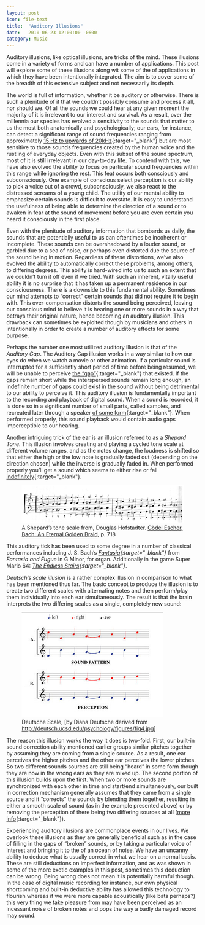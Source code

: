 ```yaml
---
layout: post
icon: file-text
title:  "Auditory Illusions"
date:   2010-06-23 12:00:00 -0600
category: Music
---
```


Auditory illusions, like optical illusions, are tricks of the mind. These illusions come in a variety of forms and can have a number of applications. This post will explore some of these illusions along wit some of the of applications in which they have been intentionally integrated. The aim is to cover some of the breadth of this extensive subject and not necessarily its depth.

The world is full of information, whether it be auditory or otherwise. There is such a plenitude of it that we couldn’t possibly consume and process it all, nor should we. Of all the sounds we could hear at any given moment the majority of it is irrelevant to our interest and survival. As a result, over the millennia our species has evolved a sensitivity to the sounds that matter to us the most both anatomically and psychologically; our ears, for instance, can detect a significant range of sound frequencies ranging from approximately [15 Hz to upwards of 20kHz](https://hypertextbook.com/facts/2003/ChrisDAmbrose.shtml){:target="_blank"} but are most sensitive to those sounds frequencies created by the human voice and the rustling of everyday objects. Even with this subset of the sound spectrum, most of it is still irrelevant in our day-to-day life. To contend with this, we have also evolved the ability to focus on particular sound frequencies within this range while ignoring the rest. This feat occurs both consciously and subconsciously. One example of conscious select perception is our ability to pick a voice out of a crowd, subconsciously, we also react to the distressed screams of a young child. The utility of our mental ability to emphasize certain sounds is difficult to overstate. It is easy to understand the usefulness of being able to determine the direction of a sound or to awaken in fear at the sound of movement before you are even certain you heard it consciously in the first place.

Even with the plenitude of auditory information that bombards us daily, the sounds that are potentially useful to us can oftentimes be incoherent or incomplete. These sounds can be overshadowed by a louder sound, or garbled due to a sea of noise, or perhaps even distorted due the source of the sound being in motion. Regardless of these distortions, we’ve also evolved the ability to automatically correct these problems, among others, to differing degrees. This ability is hard-wired into us to such an extent that we couldn’t tum it off even if we tried. With such an inherent, vitally useful ability it is no surprise that it has taken up a permanent residence in our consciousness. There is a downside to this fundamental ability. Sometimes our mind attempts to “correct” certain sounds that did not require it to begin with. This over-compensation distorts the sound being perceived, leaving our conscious mind to believe it is hearing one or more sounds in a way that betrays their original nature, hence becoming an auditory illusion. This drawback can sometimes be exploited though by musicians and others in intentionally in order to create a number of auditory effects for some purpose.

Perhaps the number one most utilized auditory illusion is that of the *Auditory Gap*. The Auditory Gap illusion works in a way similar to how our eyes do when we watch a movie or other animation. If a particular sound is interrupted for a sufficiently short period of time before being resumed, we will be unable to perceive [the “gap”](https://medicalxpress.com/news/2009-11-auditory-illusion-brains-gaps.html){:target="_blank"} that existed. If the gaps remain short while the interspersed sounds remain long enough, an indefinite number of gaps could exist in the sound without being detrimental to our ability to perceive it. This auditory illusion is fundamentally important to the recording and playback of digital sound. When a sound is recorded, it is done so in a significant number of small parts, called samples, and recreated later through a speaker [of some form](https://web.archive.org/web/20100611091705/http://pennycook.music.utexas.edu/344_09/sound_perception.html){:target="_blank"}. When performed properly, this sound playback would contain audio gaps imperceptible to our hearing.

Another intriguing trick of the ear is an illusion referred to as a *Shepard Tone*. This illusion involves creating and playing a cycled tone scale at different volume ranges, and as the notes change, the loudness is shifted so that either the high or the low note is gradually faded out (depending on the direction chosen) while the inverse is gradually faded in. When performed properly you’ll get a sound which seems to either rise or fall [indefinitely](https://en.wikipedia.org/wiki/File:DescenteInfinie.ogg){:target="_blank"}.

<figure>
    <img src="/media-library/music/shepards-tone-piano.png" alt="Shepard's Tone">
    <figcaption>
        A Shepard’s tone scale from, Douglas Hofstadter. <a href="https://www.amazon.com/G%C3%B6del-Escher-Bach-Eternal-Golden/dp/0465026567" target="_blank">Gödel Escher, Bach: An Eternal Golden Braid</a>, p. 718
    </figcaption>
</figure>

This auditory tick has been used to some degree in a number of classical performances including J. S. Bach’s *[Fantasia](https://www.youtube.com/watch?v=pAWZ-sZrfTc){:target="_blank"}* from *Fantasia and Fugue* in G Minor, for organ. Additionally in the game Super Mario 64: *[The Endless Stairs](https://www.youtube.com/watch?v=70J8SOX5w64){:target="_blank"}*.

*Deutsch’s scale illusion* is a rather complex illusion in comparison to what has been mentioned thus far. The basic concept to produce the illusion is to create two different scales with alternating notes and then perform/play them individually into each ear simultaneously. The result is that the brain interprets the two differing scales as a single, completely new sound:

<figure>
    <img src="/media-library/music/deutsche-scale.png" alt="Shepard's Tone">
    <figcaption>
        Deutsche Scale, [by Diana Deutsche derived from <a href="http://deutsch.ucsd.edu/psychology/figures/fig4.jpg">http://deutsch.ucsd.edu/psychology/figures/fig4.jpg</a>]
    </figcaption>
</figure>

The reason this illusion works the way it does is two-fold. First, our built-in sound correction ability mentioned earlier groups similar pitches together by assuming they are coming from a single source. As a result, one ear perceives the higher pitches and the other ear perceives the lower pitches. So two different sounds sources are still being “heard” in some form though they are now in the wrong ears as they are mixed up. The second portion of this illusion builds upon the first. When two or more sounds are synchronized with each other in time and start/end simultaneously, our built in correction mechanism generally assumes that they came from a single source and it “corrects” the sounds by blending them together, resulting in either a smooth scale of sound (as in the example presented above) or by removing the perception of there being two differing sources at all ([more info](https://courses.washington.edu/psy333/lecture_pdfs/Week9_Day2.pdf){:target="_blank"}).

Experiencing auditory illusions are commonplace events in our lives. We overlook these illusions as they are generally beneficial such as in the case of filling in the gaps of “broken” sounds, or by taking a particular voice of interest and bringing it to the of an ocean of noise. We have an uncanny ability to deduce what is usually correct in what we hear on a normal basis. These are still deductions on imperfect information, and as was shown in some of the more exotic examples in this post, sometimes this deduction can be wrong. Being wrong does not mean it is potentially harmful though. In the case of digital music recording for instance, our own physical shortcoming and built-in deductive ability has allowed this technology to flourish whereas if we were more capable acoustically (like bats perhaps?) this very thing we take pleasure from may have been perceived as an incessant noise of broken notes and pops the way a badly damaged record may sound.
